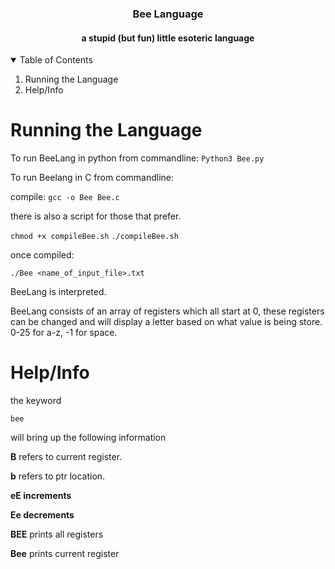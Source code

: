  <h3 align="center">Bee Language</h3>
 <h4 align = "center">a stupid (but fun) little esoteric language</h4>

<!-- TABLE OF CONTENTS -->
<details open="open">
  <summary>Table of Contents</summary>
  <ol>
    <li>
      <a>Running the Language</a>
    </li>
    <li>
      <a>Help/Info</a>
    </li>
  </ol>
</details>


<!-- Running the Language-->
# Running the Language
To run BeeLang in python from commandline:
``` Python3 Bee.py ```

To run Beelang in C from commandline:

compile:
```gcc -o Bee Bee.c```

there is also a script for those that prefer. 

```chmod +x compileBee.sh```
```./compileBee.sh```

once compiled: 

```./Bee <name_of_input_file>.txt```

BeeLang is interpreted.

BeeLang consists of an array of registers which all start at 0, these registers can be changed and will display a letter based on what value is being store. 0-25 for a-z, -1 for space.

<!-- Help/Info-->
# Help/Info

the keyword

```bee```

will bring up the following information

**B** refers to current register. 

**b** refers to ptr location. 

**eE increments** 

**Ee decrements** 

**BEE** prints all registers 

**Bee** prints current register
